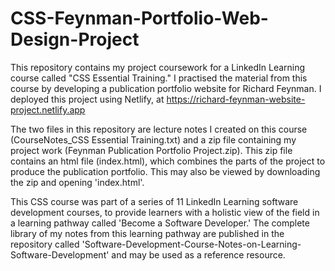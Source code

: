 # CSS-Feynman-Portfolio-Web-Design-Project

This repository contains my project coursework for a LinkedIn Learning course called "CSS Essential Training." I practised the material from this course by developing a publication portfolio website for Richard Feynman. I deployed this project using Netlify, at https://richard-feynman-website-project.netlify.app

The two files in this repository are lecture notes I created on this course (CourseNotes_CSS Essential Training.txt) and a zip file containing my project work (Feynman Publication Portfolio Project.zip). This zip file contains an html file (index.html), which combines the parts of the project to produce the publication portfolio. This may also be viewed by downloading the zip and opening 'index.html'.

This CSS course was part of a series of 11 LinkedIn Learning software development courses, to provide learners with a holistic view of the field in a learning pathway called 'Become a Software Developer.' The complete library of my notes from this learning pathway are published in the repository called 'Software-Development-Course-Notes-on-Learning-Software-Development' and may be used as a reference resource.
